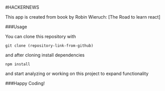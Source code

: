 #HACKERNEWS

This app is created from book
by Robin Wieruch: [The Road to learn react]

###Usage

You can clone this repository with

```
git clone (repository-link-from-github)
```

and after cloning install dependencies

```
npm install
```

and start analyzing or working on this project
to expand functionality

###Happy Coding!

